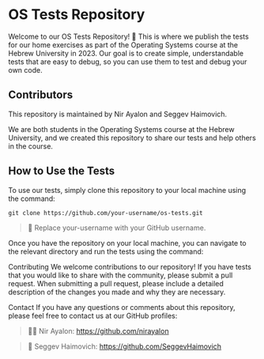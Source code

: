 # OS Tests Repository 
Welcome to our OS Tests Repository! 🦾
This is where we publish the tests for our home exercises as part of the Operating Systems course at the Hebrew University in 2023. 
Our goal is to create simple, understandable tests that are easy to debug, so you can use them to test and debug your own code.

## Contributors
This repository is maintained by Nir Ayalon and Seggev Haimovich.

We are both students in the Operating Systems course at the Hebrew University, and we created this repository to share our tests and help others in the course.

## How to Use the Tests
To use our tests, simply clone this repository to your local machine using the command:

```
git clone https://github.com/your-username/os-tests.git
```
> 📝 Replace your-username with your GitHub username.

Once you have the repository on your local machine, you can navigate to the relevant directory and run the tests using the command:


Contributing
We welcome contributions to our repository! 
If you have tests that you would like to share with the community, 
please submit a pull request. When submitting a pull request, 
please include a detailed description of the changes you made and why they are necessary.

Contact
If you have any questions or comments about this repository, please feel free to contact us at our GitHub profiles:

>🧑‍💻 Nir Ayalon: https://github.com/nirayalon

>🤖 Seggev Haimovich: https://github.com/SeggevHaimovich
